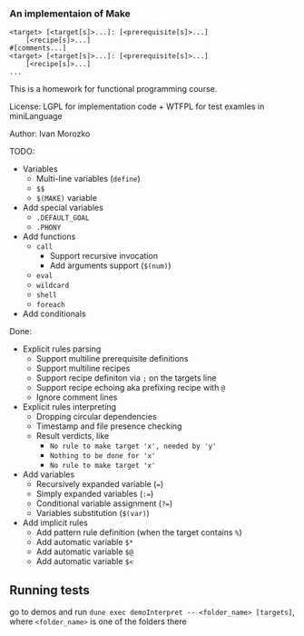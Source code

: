 ### An implementaion of Make

```make
<target> [<target[s]>...]: [<prerequisite[s]>...]
    [<recipe[s]>...]
#[comments...]
<target> [<target[s]>...]: [<prerequisite[s]>...]
    [<recipe[s]>...]
...
```


This is a homework for functional programming course.

License: LGPL for implementation code + WTFPL for test examles in miniLanguage

Author: Ivan Morozko

TODO:
- Variables
    - Multi-line variables (`define`)
    - `$$`
    - `$(MAKE)` variable
- Add special variables
    - `.DEFAULT_GOAL`
    - `.PHONY`
- Add functions
    - `call`
        - Support recursive invocation
        - Add arguments support (`$(num)`)
    - `eval`
    - `wildcard`
    - `shell`
    - `foreach`
- Add conditionals

Done:
- Explicit rules parsing
    - Support multiline prerequisite definitions
    - Support multiline recipes
    - Support recipe definiton via `;` on the targets line
    - Support recipe echoing aka prefixing recipe with `@`
    - Ignore comment lines
- Explicit rules interpreting
    - Dropping circular dependencies
    - Timestamp and file presence checking
    - Result verdicts, like
        - `No rule to make target 'x', needed by 'y'`
        - `Nothing to be done for 'x'`
        - `No rule to make target 'x'`
- Add variables
    - Recursively expanded variable (`=`)
    - Simply expanded variables (`:=`)
    - Conditional variable assignment (`?=`)
    - Variables substitution (`$(var)`)
- Add implicit rules
    - Add pattern rule definition (when the target contains `%`)
    - Add automatic variable `$*`
    - Add automatic variable `$@`
    - Add automatic variable `$<`

## Running tests

go to demos and run `dune exec demoInterpret -- <folder_name> [targets]`, where
`<folder_name>` is one of the folders there

